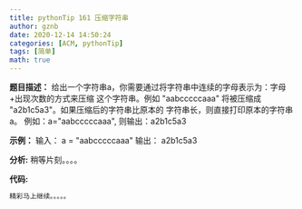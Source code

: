 ```yaml
---
title: pythonTip 161 压缩字符串
author: gznb
date: 2020-12-14 14:50:24
categories: [ACM, pythonTip]
tags: [简单]
math: true
---
```


**题目描述：**
 给出一个字符串a，你需要通过将字符串中连续的字母表示为：字母+出现次数的方式来压缩
 这个字符串。例如 "aabcccccaaa" 将被压缩成 "a2b1c5a3"。如果压缩后的字符串比原本的
 字符串长，则直接打印原本的字符串a。
 例如：a="aabcccccaaa", 则输出：a2b1c5a3

**示例：**
输入：
a = "aabcccccaaa"
输出：
a2b1c5a3


**分析:**
稍等片刻。。。。

**代码:**
```python
精彩马上继续。。。。。
```
